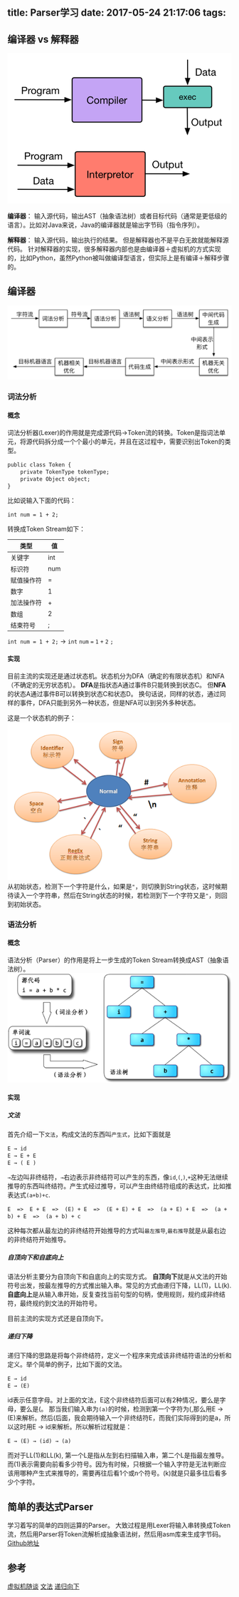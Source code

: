 title: Parser学习
date: 2017-05-24 21:17:06
tags:
---

 
## 编译器 vs 解释器

![编译器VS解释器](/uploads/compiler_vs.png)

<!-- more -->

**编译器**： 输入源代码，输出AST（抽象语法树）或者目标代码（通常是更低级的语言）。比如对Java来说，Java的编译器就是输出字节码（指令序列）。

**解释器**： 输入源代码，输出执行的结果。 但是解释器也不是平白无故就能解释源代码。 针对解释器的实现，很多解释器内部也是由编译器＋虚拟机的方式实现的，比如Python，虽然Python被叫做编译型语言，但实际上是有编译＋解释步骤的。

## 编译器

![编译器](/uploads/compiler_proc.png)


### 词法分析

#### 概念
词法分析器(Lexer)的作用就是完成源代码->Token流的转换。Token是指词法单元，将源代码拆分成一个个最小的单元，并且在这过程中，需要识别出Token的类型。
```
public class Token {
    private TokenType tokenType;
    private Object object;
}
```

比如说输入下面的代码：
```
int num = 1 + 2;
```
转换成Token Stream如下：

| 类型   | 值 |
| ----   | -- |
| 关键字 | int|
| 标识符 | num|
| 赋值操作符 | = |
| 数字       | 1 |
| 加法操作符 | + |
| 数组       | 2 |
| 结束符号   | ; |

`int num = 1 + 2;` -> `int` `num` `=` `1` `+` `2` `;`

#### 实现
目前主流的实现还是通过状态机。状态机分为DFA（确定的有限状态机）和NFA（不确定的无穷状态机）。
**DFA**是指状态A通过事件B只能转换到状态C。
但**NFA**的状态A通过事件B可以转换到状态C和状态D。
换句话说，同样的状态，通过同样的事件，DFA只能到另外一种状态，但是NFA可以到另外多种状态。

这是一个状态机的例子：
![状态机](/uploads/compile_state_machine.png)
从初始状态，检测下一个字符是什么，如果是`"`，则切换到String状态，这时候期待读入一个字符串，然后在String状态的时候，若检测到下一个字符又是`"`，则回到初始状态。

### 语法分析

#### 概念
语法分析（Parser）的作用是将上一步生成的Token Stream转换成AST（抽象语法树）。
![语法分析](/uploads/compiler_parser.png)

#### 实现
##### 文法
首先介绍一下`文法`，构成文法的东西叫`产生式`，比如下面就是
```
E → id
E → E + E
E → ( E )
```
`→`左边叫非终结符，`→`右边表示非终结符可以产生的东西，像`id`,`(`,`)`,`+`这种无法继续推导的东西叫终结符。产生式经过推导，可以产生由终结符组成的表达式，比如推表达式`(a+b)+c`.
```
E  =>  E + E  =>  (E) + E  =>  (E + E) + E  =>  (a + E) + E  =>  (a + b) + E  =>  (a + b) + c
```
这种每次都从最左边的非终结符开始推导的方式叫`最左推导`,`最右推导`就是从最右边的非终结符开始推导。

##### 自顶向下和自底向上
语法分析主要分为自顶向下和自底向上的实现方式。
**自顶向下**就是从文法的开始符号出发，按最左推导的方式推出输入串。常见的方式由递归下降，LL(1)，LL(k).
**自底向上**是从输入串开始，反复查找当前句型的句柄，使用规则，规约成非终结符，最终规约到文法的开始符号。

目前主流的实现方式还是自顶向下。

##### 递归下降
递归下降的思路是将每个非终结符，定义一个程序来完成该非终结符语法的分析和定义。举个简单的例子，比如下面的文法。
```
E → id
E → (E)
```
id表示任意字母。对上面的文法，E这个非终结符后面可以有2种情况，要么是字母，要么是(。
那当我们输入串为`(a)`的时候，检测到第一个字符为(,那么用E → (E)来解析。然后(后面，我会期待输入一个非终结符E，而我们实际得到的是a，所以这时用E → id来解析。所以解析过程就是：
```
E → (E) → (id) → (a)
```

而对于LL(1)和LL(k), 第一个L是指从左到右扫描输入串，第二个L是指最左推导。而(1)表示需要向前看多少符号。因为有时候，只根据一个输入字符是无法判断应该用哪种产生式来推导的，需要再往后看1个或n个符号。(k)就是只最多往后看多少个字符。


## 简单的表达式Parser
学习着写的简单的四则运算的Parser。
大致过程是用Lexer将输入串转换成Token流，然后用Parser将Token流解析成抽象语法树，然后用asm库来生成字节码。
[Github地址](https://github.com/ndrlslz/arithmetic-parser)


## 参考
[虚拟机随谈](http://rednaxelafx.iteye.com/blog/492667)
[文法](http://www.cnblogs.com/Ninputer/archive/2011/06/18/2084383.html)
[递归向下](http://www.cnblogs.com/Ninputer/archive/2011/06/21/2085527.html)
